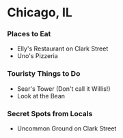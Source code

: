 # Chicago, IL

### Places to Eat
- Elly's Restaurant on Clark Street
- Uno's Pizzeria

### Touristy Things to Do
- Sear's Tower (Don't call it Willis!)
- Look at the Bean

### Secret Spots from Locals
- Uncommon Ground on Clark Street
